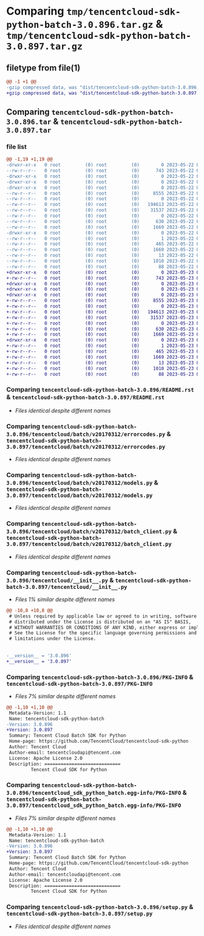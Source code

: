# Comparing `tmp/tencentcloud-sdk-python-batch-3.0.896.tar.gz` & `tmp/tencentcloud-sdk-python-batch-3.0.897.tar.gz`

## filetype from file(1)

```diff
@@ -1 +1 @@
-gzip compressed data, was "dist/tencentcloud-sdk-python-batch-3.0.896.tar", last modified: Mon May 22 00:14:57 2023, max compression
+gzip compressed data, was "dist/tencentcloud-sdk-python-batch-3.0.897.tar", last modified: Tue May 23 02:14:10 2023, max compression
```

## Comparing `tencentcloud-sdk-python-batch-3.0.896.tar` & `tencentcloud-sdk-python-batch-3.0.897.tar`

### file list

```diff
@@ -1,19 +1,19 @@
-drwxr-xr-x   0 root         (0) root         (0)        0 2023-05-22 00:14:57.000000 tencentcloud-sdk-python-batch-3.0.896/
--rw-r--r--   0 root         (0) root         (0)      743 2023-05-22 00:14:57.000000 tencentcloud-sdk-python-batch-3.0.896/README.rst
-drwxr-xr-x   0 root         (0) root         (0)        0 2023-05-22 00:14:57.000000 tencentcloud-sdk-python-batch-3.0.896/tencentcloud/
-drwxr-xr-x   0 root         (0) root         (0)        0 2023-05-22 00:14:57.000000 tencentcloud-sdk-python-batch-3.0.896/tencentcloud/batch/
-drwxr-xr-x   0 root         (0) root         (0)        0 2023-05-22 00:14:57.000000 tencentcloud-sdk-python-batch-3.0.896/tencentcloud/batch/v20170312/
--rw-r--r--   0 root         (0) root         (0)     8555 2023-05-22 00:14:57.000000 tencentcloud-sdk-python-batch-3.0.896/tencentcloud/batch/v20170312/errorcodes.py
--rw-r--r--   0 root         (0) root         (0)        0 2023-05-22 00:14:57.000000 tencentcloud-sdk-python-batch-3.0.896/tencentcloud/batch/v20170312/__init__.py
--rw-r--r--   0 root         (0) root         (0)   194613 2023-05-22 00:14:57.000000 tencentcloud-sdk-python-batch-3.0.896/tencentcloud/batch/v20170312/models.py
--rw-r--r--   0 root         (0) root         (0)    31537 2023-05-22 00:14:57.000000 tencentcloud-sdk-python-batch-3.0.896/tencentcloud/batch/v20170312/batch_client.py
--rw-r--r--   0 root         (0) root         (0)        0 2023-05-22 00:14:57.000000 tencentcloud-sdk-python-batch-3.0.896/tencentcloud/batch/__init__.py
--rw-r--r--   0 root         (0) root         (0)      630 2023-05-22 00:14:57.000000 tencentcloud-sdk-python-batch-3.0.896/tencentcloud/__init__.py
--rw-r--r--   0 root         (0) root         (0)     1669 2023-05-22 00:14:57.000000 tencentcloud-sdk-python-batch-3.0.896/PKG-INFO
-drwxr-xr-x   0 root         (0) root         (0)        0 2023-05-22 00:14:57.000000 tencentcloud-sdk-python-batch-3.0.896/tencentcloud_sdk_python_batch.egg-info/
--rw-r--r--   0 root         (0) root         (0)        1 2023-05-22 00:14:57.000000 tencentcloud-sdk-python-batch-3.0.896/tencentcloud_sdk_python_batch.egg-info/dependency_links.txt
--rw-r--r--   0 root         (0) root         (0)      465 2023-05-22 00:14:57.000000 tencentcloud-sdk-python-batch-3.0.896/tencentcloud_sdk_python_batch.egg-info/SOURCES.txt
--rw-r--r--   0 root         (0) root         (0)     1669 2023-05-22 00:14:57.000000 tencentcloud-sdk-python-batch-3.0.896/tencentcloud_sdk_python_batch.egg-info/PKG-INFO
--rw-r--r--   0 root         (0) root         (0)       13 2023-05-22 00:14:57.000000 tencentcloud-sdk-python-batch-3.0.896/tencentcloud_sdk_python_batch.egg-info/top_level.txt
--rw-r--r--   0 root         (0) root         (0)     1010 2023-05-22 00:14:57.000000 tencentcloud-sdk-python-batch-3.0.896/setup.py
--rw-r--r--   0 root         (0) root         (0)       88 2023-05-22 00:14:57.000000 tencentcloud-sdk-python-batch-3.0.896/setup.cfg
+drwxr-xr-x   0 root         (0) root         (0)        0 2023-05-23 02:14:10.000000 tencentcloud-sdk-python-batch-3.0.897/
+-rw-r--r--   0 root         (0) root         (0)      743 2023-05-23 02:14:10.000000 tencentcloud-sdk-python-batch-3.0.897/README.rst
+drwxr-xr-x   0 root         (0) root         (0)        0 2023-05-23 02:14:10.000000 tencentcloud-sdk-python-batch-3.0.897/tencentcloud/
+drwxr-xr-x   0 root         (0) root         (0)        0 2023-05-23 02:14:10.000000 tencentcloud-sdk-python-batch-3.0.897/tencentcloud/batch/
+drwxr-xr-x   0 root         (0) root         (0)        0 2023-05-23 02:14:10.000000 tencentcloud-sdk-python-batch-3.0.897/tencentcloud/batch/v20170312/
+-rw-r--r--   0 root         (0) root         (0)     8555 2023-05-23 02:14:10.000000 tencentcloud-sdk-python-batch-3.0.897/tencentcloud/batch/v20170312/errorcodes.py
+-rw-r--r--   0 root         (0) root         (0)        0 2023-05-23 02:14:10.000000 tencentcloud-sdk-python-batch-3.0.897/tencentcloud/batch/v20170312/__init__.py
+-rw-r--r--   0 root         (0) root         (0)   194613 2023-05-23 02:14:10.000000 tencentcloud-sdk-python-batch-3.0.897/tencentcloud/batch/v20170312/models.py
+-rw-r--r--   0 root         (0) root         (0)    31537 2023-05-23 02:14:10.000000 tencentcloud-sdk-python-batch-3.0.897/tencentcloud/batch/v20170312/batch_client.py
+-rw-r--r--   0 root         (0) root         (0)        0 2023-05-23 02:14:10.000000 tencentcloud-sdk-python-batch-3.0.897/tencentcloud/batch/__init__.py
+-rw-r--r--   0 root         (0) root         (0)      630 2023-05-23 02:14:10.000000 tencentcloud-sdk-python-batch-3.0.897/tencentcloud/__init__.py
+-rw-r--r--   0 root         (0) root         (0)     1669 2023-05-23 02:14:10.000000 tencentcloud-sdk-python-batch-3.0.897/PKG-INFO
+drwxr-xr-x   0 root         (0) root         (0)        0 2023-05-23 02:14:10.000000 tencentcloud-sdk-python-batch-3.0.897/tencentcloud_sdk_python_batch.egg-info/
+-rw-r--r--   0 root         (0) root         (0)        1 2023-05-23 02:14:10.000000 tencentcloud-sdk-python-batch-3.0.897/tencentcloud_sdk_python_batch.egg-info/dependency_links.txt
+-rw-r--r--   0 root         (0) root         (0)      465 2023-05-23 02:14:10.000000 tencentcloud-sdk-python-batch-3.0.897/tencentcloud_sdk_python_batch.egg-info/SOURCES.txt
+-rw-r--r--   0 root         (0) root         (0)     1669 2023-05-23 02:14:10.000000 tencentcloud-sdk-python-batch-3.0.897/tencentcloud_sdk_python_batch.egg-info/PKG-INFO
+-rw-r--r--   0 root         (0) root         (0)       13 2023-05-23 02:14:10.000000 tencentcloud-sdk-python-batch-3.0.897/tencentcloud_sdk_python_batch.egg-info/top_level.txt
+-rw-r--r--   0 root         (0) root         (0)     1010 2023-05-23 02:14:10.000000 tencentcloud-sdk-python-batch-3.0.897/setup.py
+-rw-r--r--   0 root         (0) root         (0)       88 2023-05-23 02:14:10.000000 tencentcloud-sdk-python-batch-3.0.897/setup.cfg
```

### Comparing `tencentcloud-sdk-python-batch-3.0.896/README.rst` & `tencentcloud-sdk-python-batch-3.0.897/README.rst`

 * *Files identical despite different names*

### Comparing `tencentcloud-sdk-python-batch-3.0.896/tencentcloud/batch/v20170312/errorcodes.py` & `tencentcloud-sdk-python-batch-3.0.897/tencentcloud/batch/v20170312/errorcodes.py`

 * *Files identical despite different names*

### Comparing `tencentcloud-sdk-python-batch-3.0.896/tencentcloud/batch/v20170312/models.py` & `tencentcloud-sdk-python-batch-3.0.897/tencentcloud/batch/v20170312/models.py`

 * *Files identical despite different names*

### Comparing `tencentcloud-sdk-python-batch-3.0.896/tencentcloud/batch/v20170312/batch_client.py` & `tencentcloud-sdk-python-batch-3.0.897/tencentcloud/batch/v20170312/batch_client.py`

 * *Files identical despite different names*

### Comparing `tencentcloud-sdk-python-batch-3.0.896/tencentcloud/__init__.py` & `tencentcloud-sdk-python-batch-3.0.897/tencentcloud/__init__.py`

 * *Files 1% similar despite different names*

```diff
@@ -10,8 +10,8 @@
 # Unless required by applicable law or agreed to in writing, software
 # distributed under the License is distributed on an "AS IS" BASIS,
 # WITHOUT WARRANTIES OR CONDITIONS OF ANY KIND, either express or implied.
 # See the License for the specific language governing permissions and
 # limitations under the License.
 
 
-__version__ = '3.0.896'
+__version__ = '3.0.897'
```

### Comparing `tencentcloud-sdk-python-batch-3.0.896/PKG-INFO` & `tencentcloud-sdk-python-batch-3.0.897/PKG-INFO`

 * *Files 7% similar despite different names*

```diff
@@ -1,10 +1,10 @@
 Metadata-Version: 1.1
 Name: tencentcloud-sdk-python-batch
-Version: 3.0.896
+Version: 3.0.897
 Summary: Tencent Cloud Batch SDK for Python
 Home-page: https://github.com/TencentCloud/tencentcloud-sdk-python
 Author: Tencent Cloud
 Author-email: tencentcloudapi@tencent.com
 License: Apache License 2.0
 Description: ============================
         Tencent Cloud SDK for Python
```

### Comparing `tencentcloud-sdk-python-batch-3.0.896/tencentcloud_sdk_python_batch.egg-info/PKG-INFO` & `tencentcloud-sdk-python-batch-3.0.897/tencentcloud_sdk_python_batch.egg-info/PKG-INFO`

 * *Files 7% similar despite different names*

```diff
@@ -1,10 +1,10 @@
 Metadata-Version: 1.1
 Name: tencentcloud-sdk-python-batch
-Version: 3.0.896
+Version: 3.0.897
 Summary: Tencent Cloud Batch SDK for Python
 Home-page: https://github.com/TencentCloud/tencentcloud-sdk-python
 Author: Tencent Cloud
 Author-email: tencentcloudapi@tencent.com
 License: Apache License 2.0
 Description: ============================
         Tencent Cloud SDK for Python
```

### Comparing `tencentcloud-sdk-python-batch-3.0.896/setup.py` & `tencentcloud-sdk-python-batch-3.0.897/setup.py`

 * *Files identical despite different names*

